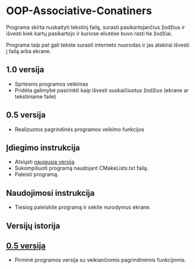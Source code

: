 # OOP-Associative-Conatiners

Programa skirta nuskaityti tekstinį failą, surasti pasikartojančius žodžius ir išvesti kiek kartų pasikartojo ir kuriose eliutėse buvo rasti tie žodžiai. 

Programa taip pat gali tekste surasti interneto nuorodas ir jas atskirai išvesti į failą arba ekrane.

## 1.0 versija

- Sprtesnis programos veikimas
- Pridėta galimybė pasirinkti kaip išvesti suskaičiuotus žodžius (ekrane ar tekstiniame faile)

## 0.5 versija

- Realizuotos pagrindinės programos veikimo funkcijos

## Įdiegimo instrukcija

- Atsiųsti [naujausią versiją](https://github.com/dovmar/OOP-Associative-Containers/releases/).
- Sukompiliuoti programą naudojant CMakeLists.txt failą.
- Paleisti programą.

## Naudojimosi instrukcija

- Tiesiog paleiskite programą ir sekite nurodymus ekrane.

## Versijų istorija

## [0.5 versija](https://github.com/dovmar/OOP-Uzduotis-1/releases/tag/v1.5)

- Pirminė programos versija su veikiančiomis pagrindinėmis funkcijomis.
